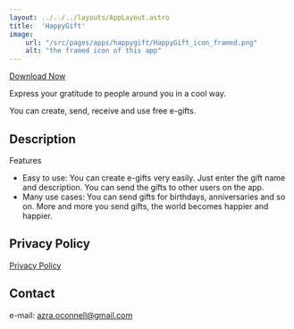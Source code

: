 ```yaml
---
layout: ../../../layouts/AppLayout.astro
title:  'HappyGift'
image:
    url: "/src/pages/apps/happygift/HappyGift_icon_framed.png"
    alt: "the framed icon of this app"
---
```


[Download Now](https://apps.apple.com/app/happygift-express-gratitude/id6736349278?)

Express your gratitude to people around you in a cool way.

You can create, send, receive and use free e-gifts. 

## Description

Features

- Easy to use: You can create e-gifts very easily. Just enter the gift name and description. You can send the gifts to other users on the app.  
- Many use cases: You can send gifts for birthdays, anniversaries and so on. More and more you send gifts, the world becomes happier and happier.

## Privacy Policy

[Privacy Policy](/apps/happygift/privacy_policy/)

## Contact
e-mail: azra.oconnell@gmail.com
